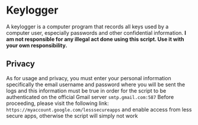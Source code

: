 # Keylogger
A keylogger is a computer program that records all keys used by a computer user, especially passwords and other confidential information. **I am not responsible for any illegal act done using this script. Use it with your own responsibility.**


## Privacy
As for usage and privacy, you must enter your personal information specifically the email username and password where you will be sent the logs and this information must be true in order for the script to be authenticated on the official Gmail server `smtp.gmail.com:587` Before proceeding, please visit the following link: `https://myaccount.google.com/lesssecureapps` and enable access from less secure apps, otherwise the script will simply not work


